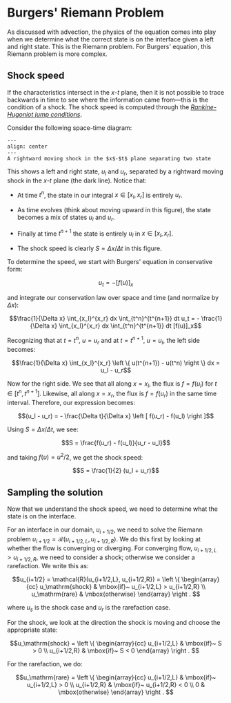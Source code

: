 # Burgers' Riemann Problem

As discussed with advection, the physics of the equation comes into
play when we determine what the correct state is on the interface
given a left and right state.  This is the Riemann problem.  For Burgers'
equation, this Riemann problem is more complex.

## Shock speed

If the characteristics intersect in the $x$-$t$ plane, then it is not
possible to trace backwards in time to see where the information came
from&mdash;this is the condition of a shock.  The shock speed
is computed through the [_Rankine-Hugoniot jump conditions_](https://en.wikipedia.org/wiki/Rankine%E2%80%93Hugoniot_conditions).

Consider the following space-time diagram:

```{figure} rh.png
---
align: center
---
A rightward moving shock in the $x$-$t$ plane separating two state
```

This shows a left and right state, $u_l$ and $u_r$, separated by a rightward
moving shock in the $x$-$t$ plane (the dark line). Notice that:

* At time $t^n$, the state in our integral $x \in [x_l, x_r]$ is entirely $u_r$.

* As time evolves (think about moving upward in this figure), the state becomes
  a mix of states $u_l$ and $u_r$.
  
* Finally at time $t^{n+1}$ the state is entirely $u_l$ in $x \in [x_l, x_r]$.

* The shock speed is clearly $S = \Delta x / \Delta t$ in this figure.

To determine the speed, we start with Burgers' equation in conservative form:

$$u_t = - [f(u)]_x$$

and integrate our conservation law over space and time (and normalize by $\Delta x$):

$$\frac{1}{\Delta x} \int_{x_l}^{x_r} dx \int_{t^n}^{t^{n+1}} dt u_t = - \frac{1}{\Delta x} \int_{x_l}^{x_r} dx \int_{t^n}^{t^{n+1}} dt [f(u)]_x$$

Recognizing that at $t = t^n$, $u = u_r$ and at $t = t^{n+1}$, $u = u_l$, the left side becomes:

$$\frac{1}{\Delta x} \int_{x_l}^{x_r} \left \{ u(t^{n+1}) - u(t^n) \right \} dx = u_l - u_r$$

Now for the right side.  We see that all along $x = x_l$, the flux is $f = f(u_l)$ for $t \in [t^n, t^{n+1}]$.
Likewise, all along $x = x_r$, the flux is $f = f(u_r)$ in the same time interval.  Therefore, our expression becomes:

$$(u_l - u_r) = - \frac{\Delta t}{\Delta x} \left [ f(u_r) - f(u_l) \right ]$$

Using $S = \Delta x/\Delta t$, we see:

$$S = \frac{f(u_r) - f(u_l)}{u_r - u_l}$$

and taking $f(u) = u^2 / 2$, we get the shock speed:

$$S = \frac{1}{2} (u_l + u_r)$$


## Sampling the solution

Now that we understand the shock speed, we need to determine what the state is on the interface.


For an interface in our domain, $u_{i+1/2}$, we need to solve the Riemann problem
$u_{i+1/2} = \mathcal{R}(u_{i+1/2,L}, u_{i+1/2,R})$.  We do this first by looking
at whether the flow is converging or diverging.  For converging flow, $u_{i+1/2,L} > u_{i+1/2,R}$, we need to consider a shock; otherwise we consider a rarefaction.
We write this as:

$$u_{i+1/2} = \mathcal{R}(u_{i+1/2,L}, u_{i+1/2,R}) = \left \{ \begin{array}{cc}
         u_\mathrm{shock} & \mbox{if}~ u_{i+1/2,L} > u_{i+1/2,R} \\
         u_\mathrm{rare} & \mbox{otherwise} \end{array} \right .
$$

where $u_s$ is the shock case and $u_r$ is the rarefaction case.

For the shock, we look at the direction the shock is moving and choose the appropriate state:

$$u_\mathrm{shock} = \left \{ \begin{array}{cc}
     u_{i+1/2,L} & \mbox{if}~ S > 0 \\
     u_{i+1/2,R} & \mbox{if}~ S < 0 \end{array} \right .
$$

For the rarefaction, we do:

$$u_\mathrm{rare} = \left \{ \begin{array}{cc}
     u_{i+1/2,L} & \mbox{if}~ u_{i+1/2,L} > 0 \\
     u_{i+1/2,R} & \mbox{if}~ u_{i+1/2,R} < 0 \\
     0           & \mbox{otherwise} \end{array} \right .
$$


